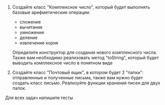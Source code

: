 1. Создайте класс "Комплексное число", который будет выполнять базовые арифметические операции:
	- сложение
	- вычитание
	- умножение
	- деление
	- извлечение корня
	
	Определите конструктор для создания нового комплексного числа.
	Также вам необходимо реализовать метод "toString", который будет
	выводить комплексное число в понятном виде
	
2. Создайте класс "Почтовый ящик", в котором будет 2 "папки": отправленные и полученные письма,
	также вам нужно будет создать класс письмо. Реализуйте функции хранения писен для двух папок.
	
Для всех задач напишите тесты

